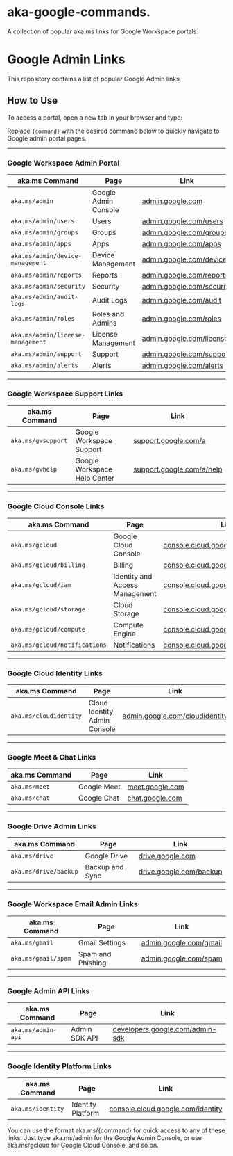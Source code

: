 # aka-google-commands.

A collection of popular aka.ms links for Google Workspace portals.

# Google Admin Links

This repository contains a list of popular Google Admin links.

## How to Use

To access a portal, open a new tab in your browser and type:

Replace `{command}` with the desired command below to quickly navigate to Google admin portal pages.

---

### **Google Workspace Admin Portal**
| **aka.ms Command** | **Page** | **Link** |
|---------------------------|-------------------------------|-------------------------------|
| `aka.ms/admin` | Google Admin Console | [admin.google.com](https://admin.google.com) |
| `aka.ms/admin/users` | Users | [admin.google.com/users](https://admin.google.com/users) |
| `aka.ms/admin/groups` | Groups | [admin.google.com/groups](https://admin.google.com/groups) |
| `aka.ms/admin/apps` | Apps | [admin.google.com/apps](https://admin.google.com/apps) |
| `aka.ms/admin/device-management` | Device Management | [admin.google.com/devices](https://admin.google.com/devices) |
| `aka.ms/admin/reports` | Reports | [admin.google.com/reports](https://admin.google.com/reports) |
| `aka.ms/admin/security` | Security | [admin.google.com/security](https://admin.google.com/security) |
| `aka.ms/admin/audit-logs` | Audit Logs | [admin.google.com/audit](https://admin.google.com/audit) |
| `aka.ms/admin/roles` | Roles and Admins | [admin.google.com/roles](https://admin.google.com/roles) |
| `aka.ms/admin/license-management` | License Management | [admin.google.com/licenses](https://admin.google.com/licenses) |
| `aka.ms/admin/support` | Support | [admin.google.com/support](https://admin.google.com/support) |
| `aka.ms/admin/alerts` | Alerts | [admin.google.com/alerts](https://admin.google.com/alerts) |

---

### **Google Workspace Support Links**
| **aka.ms Command** | **Page** | **Link** |
|---------------------------|-------------------------------|-------------------------------|
| `aka.ms/gwsupport` | Google Workspace Support | [support.google.com/a](https://support.google.com/a) |
| `aka.ms/gwhelp` | Google Workspace Help Center | [support.google.com/a/help](https://support.google.com/a/help) |

---

### **Google Cloud Console Links**
| **aka.ms Command** | **Page** | **Link** |
|---------------------------|-------------------------------|-------------------------------|
| `aka.ms/gcloud` | Google Cloud Console | [console.cloud.google.com](https://console.cloud.google.com) |
| `aka.ms/gcloud/billing` | Billing | [console.cloud.google.com/billing](https://console.cloud.google.com/billing) |
| `aka.ms/gcloud/iam` | Identity and Access Management | [console.cloud.google.com/iam](https://console.cloud.google.com/iam) |
| `aka.ms/gcloud/storage` | Cloud Storage | [console.cloud.google.com/storage](https://console.cloud.google.com/storage) |
| `aka.ms/gcloud/compute` | Compute Engine | [console.cloud.google.com/compute](https://console.cloud.google.com/compute) |
| `aka.ms/gcloud/notifications` | Notifications | [console.cloud.google.com/notifications](https://console.cloud.google.com/notifications) |

---

### **Google Cloud Identity Links**
| **aka.ms Command** | **Page** | **Link** |
|---------------------------|-------------------------------|-------------------------------|
| `aka.ms/cloudidentity` | Cloud Identity Admin Console | [admin.google.com/cloudidentity](https://admin.google.com/cloudidentity) |

---

### **Google Meet & Chat Links**
| **aka.ms Command** | **Page** | **Link** |
|---------------------------|-------------------------------|-------------------------------|
| `aka.ms/meet` | Google Meet | [meet.google.com](https://meet.google.com) |
| `aka.ms/chat` | Google Chat | [chat.google.com](https://chat.google.com) |

---

### **Google Drive Admin Links**
| **aka.ms Command** | **Page** | **Link** |
|---------------------------|-------------------------------|-------------------------------|
| `aka.ms/drive` | Google Drive | [drive.google.com](https://drive.google.com) |
| `aka.ms/drive/backup` | Backup and Sync | [drive.google.com/backup](https://drive.google.com/backup) |

---

### **Google Workspace Email Admin Links**
| **aka.ms Command** | **Page** | **Link** |
|---------------------------|-------------------------------|-------------------------------|
| `aka.ms/gmail` | Gmail Settings | [admin.google.com/gmail](https://admin.google.com/gmail) |
| `aka.ms/gmail/spam` | Spam and Phishing | [admin.google.com/spam](https://admin.google.com/spam) |

---

### **Google Admin API Links**
| **aka.ms Command** | **Page** | **Link** |
|---------------------------|-------------------------------|-------------------------------|
| `aka.ms/admin-api` | Admin SDK API | [developers.google.com/admin-sdk](https://developers.google.com/admin-sdk) |

---

### **Google Identity Platform Links**
| **aka.ms Command** | **Page** | **Link** |
|---------------------------|-------------------------------|-------------------------------|
| `aka.ms/identity` | Identity Platform | [console.cloud.google.com/identity](https://console.cloud.google.com/identity) |

You can use the format aka.ms/{command} for quick access to any of these links. Just type aka.ms/admin for the Google Admin Console, or use aka.ms/gcloud for Google Cloud Console, and so on.
